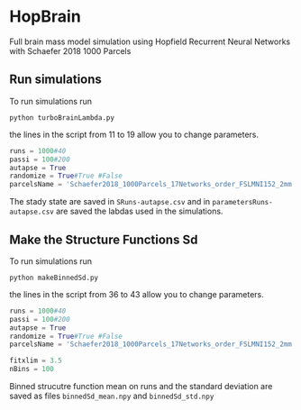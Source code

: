 # HopBrain
Full brain mass model simulation using Hopfield Recurrent Neural Networks with Schaefer 2018 1000 Parcels

## Run simulations 

To run simulations run
```
python turboBrainLambda.py
```
the lines in the script from 11 to 19 allow you to change parameters.
```python
runs = 1000#40
passi = 100#200
autapse = True
randomize = True#True #False
parcelsName = 'Schaefer2018_1000Parcels_17Networks_order_FSLMNI152_2mm.Centroid_RAS.csv'
```
The stady state are saved in `SRuns-autapse.csv` and in `parametersRuns-autapse.csv` are saved the labdas used in the simulations.

## Make the Structure Functions Sd

To run simulations run
```
python makeBinnedSd.py
```
the lines in the script from 36 to 43 allow you to change parameters.
```python
runs = 1000#40
passi = 100#200
autapse = True
randomize = True#True #False
parcelsName = 'Schaefer2018_1000Parcels_17Networks_order_FSLMNI152_2mm.Centroid_RAS.csv'

fitxlim = 3.5 
nBins = 100
```

Binned strucutre function mean on runs and the standard deviation are saved as files `binnedSd_mean.npy`
and `binnedSd_std.npy`
